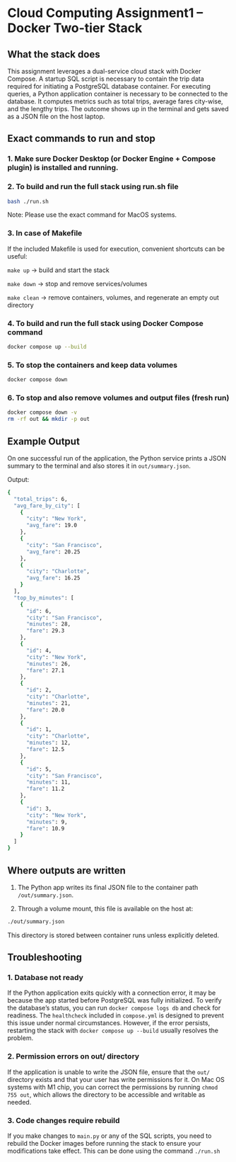 # Cloud Computing Assignment1 – Docker Two-tier Stack

## What the stack does

This assignment leverages a dual-service cloud stack with Docker Compose. A startup SQL script is necessary to contain the trip data required for initiating a PostgreSQL database container. For executing queries, a Python application container is necessary to be connected to the database. It computes metrics such as total trips, average fares city-wise, and the lengthy trips. The outcome shows up in the terminal and gets saved as a JSON file on the host laptop.

## Exact commands to run and stop

### 1. Make sure Docker Desktop (or Docker Engine + Compose plugin) is installed and running.

### 2. **To build and run the full stack using run.sh file**

```bash
bash ./run.sh
```

Note: Please use the exact command for MacOS systems.

### 3. **In case of Makefile**

If the included Makefile is used for execution, convenient shortcuts can be useful:

``` make up ``` → build and start the stack

``` make down ``` → stop and remove services/volumes

``` make clean ``` → remove containers, volumes, and regenerate an empty out directory

### 4. **To build and run the full stack using Docker Compose command**

```bash
docker compose up --build
```
### 5. **To stop the containers and keep data volumes**

```bash
docker compose down
```
### 6. **To stop and also remove volumes and output files (fresh run)**

```bash
docker compose down -v
rm -rf out && mkdir -p out
```

## Example Output

On one successful run of the application, the Python service prints a JSON summary to the terminal 
and also stores it in ``` out/summary.json ```.

Output:

```bash
{
  "total_trips": 6,
  "avg_fare_by_city": [
    {
      "city": "New York",
      "avg_fare": 19.0
    },
    {
      "city": "San Francisco",
      "avg_fare": 20.25
    },
    {
      "city": "Charlotte",
      "avg_fare": 16.25
    }
  ],
  "top_by_minutes": [
    {
      "id": 6,
      "city": "San Francisco",
      "minutes": 28,
      "fare": 29.3
    },
    {
      "id": 4,
      "city": "New York",
      "minutes": 26,
      "fare": 27.1
    },
    {
      "id": 2,
      "city": "Charlotte",
      "minutes": 21,
      "fare": 20.0
    },
    {
      "id": 1,
      "city": "Charlotte",
      "minutes": 12,
      "fare": 12.5
    },
    {
      "id": 5,
      "city": "San Francisco",
      "minutes": 11,
      "fare": 11.2
    },
    {
      "id": 3,
      "city": "New York",
      "minutes": 9,
      "fare": 10.9
    }
  ]
}

```
## Where outputs are written

1. The Python app writes its final JSON file to the container path ``` /out/summary.json ```.

2. Through a volume mount, this file is available on the host at:

```bash
./out/summary.json
```
This directory is stored between container runs unless explicitly deleted.

## Troubleshooting

### 1. **Database not ready**

If the Python application exits quickly with a connection error, it may be because the app started before PostgreSQL was fully initialized. To verify the database’s status, you can run ``` docker compose logs db ``` and check for readiness. The ``` healthcheck ``` included in ``` compose.yml ``` is designed to prevent this issue under normal circumstances. However, if the error persists, restarting the stack with ``` docker compose up --build ``` usually resolves the problem.

### 2. **Permission errors on out/ directory**

If the application is unable to write the JSON file, ensure that the ``` out/ ``` directory exists and that your user has write permissions for it. On Mac OS systems with M1 chip, you can correct the permissions by running ``` chmod 755 out ```, which allows the directory to be accessible and writable as needed.

### 3. **Code changes require rebuild**

If you make changes to ``` main.py ``` or any of the SQL scripts, you need to rebuild the Docker images before running the stack to ensure your modifications take effect. This can be done using the command ``` ./run.sh ```